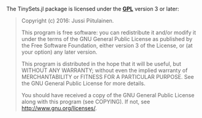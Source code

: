 The TinySets.jl package is licensed under the **[GPL]** version 3 or later:

[GPL]: http://www.gnu.org/licenses/gpl.html

> Copyright (c) 2016: Jussi Piitulainen.
>
> This program is free software: you can redistribute it and/or
> modify it under the terms of the GNU General Public License as
> published by the Free Software Foundation, either version 3 of
> the License, or (at your option) any later version.
>
> This program is distributed in the hope that it will be useful,
> but WITHOUT ANY WARRANTY; without even the implied warranty of
> MERCHANTABILITY or FITNESS FOR A PARTICULAR PURPOSE.  See the
> GNU General Public License for more details.
>
> You should have received a copy of the GNU General Public
> License along with this program (see COPYING).  If not, see
> <http://www.gnu.org/licenses/>.
